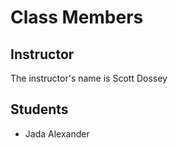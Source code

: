 # Class Members

## Instructor

The instructor's name is Scott Dossey

## Students

* Jada Alexander
